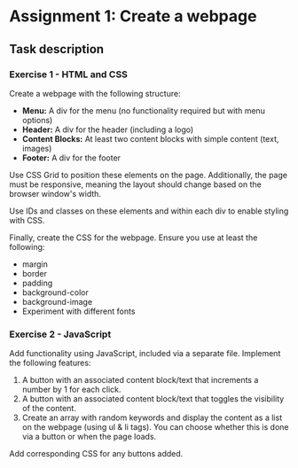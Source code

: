 # Assignment 1: Create a webpage

## Task description

### Exercise 1 - HTML and CSS

Create a webpage with the following structure:

- **Menu:** A div for the menu (no functionality required but with menu options)
- **Header:** A div for the header (including a logo)
- **Content Blocks:** At least two content blocks with simple content (text, images)
- **Footer:** A div for the footer

Use CSS Grid to position these elements on the page. Additionally, the page must be responsive, meaning the layout should change based on the browser window's width.

Use IDs and classes on these elements and within each div to enable styling with CSS.

Finally, create the CSS for the webpage. Ensure you use at least the following:

- margin
- border
- padding
- background-color
- background-image
- Experiment with different fonts

### Exercise 2 - JavaScript

Add functionality using JavaScript, included via a separate file. Implement the following features:

1. A button with an associated content block/text that increments a number by 1 for each click.
2. A button with an associated content block/text that toggles the visibility of the content.
3. Create an array with random keywords and display the content as a list on the webpage (using ul & li tags). You can choose whether this is done via a button or when the page loads.

Add corresponding CSS for any buttons added.
